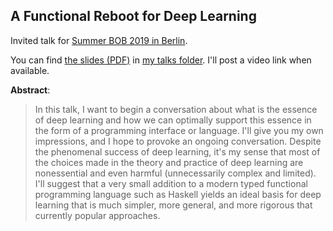 ## A Functional Reboot for Deep Learning

Invited talk for [Summer BOB 2019 in Berlin](https://bobkonf.de/2019-summer/program.html).

You can find [the slides (PDF)](http://conal.net/talks/deep-learning-rebooted.pdf) in [my talks folder](http://conal.net/talks/).
I'll post a video link when available.

**Abstract**:

 <blockquote>

In this talk, I want to begin a conversation about what is the essence of deep learning and how we can optimally support this essence in the form of a programming interface or language. I'll give you my own impressions, and I hope to provoke an ongoing conversation. Despite the phenomenal success of deep learning, it's my sense that most of the choices made in the theory and practice of deep learning are nonessential and even harmful (unnecessarily complex and limited). I'll suggest that a very small addition to a modern typed functional programming language such as Haskell yields an ideal basis for deep learning that is much simpler, more general, and more rigorous that currently popular approaches.

 </blockquote>
